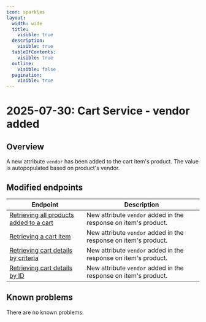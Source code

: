 ```yaml
---
icon: sparkles
layout:
  width: wide
  title:
    visible: true
  description:
    visible: true
  tableOfContents:
    visible: true
  outline:
    visible: false
  pagination:
    visible: true
---
```


# 2025-07-30: Cart Service - vendor added

## Overview

A new attribute `vendor` has been added to the cart item's product. The value is autopopulated based on product's vendor.

## Modified endpoints

| Endpoint                                                                                                                                                                                   | Description                                                |
|--------------------------------------------------------------------------------------------------------------------------------------------------------------------------------------------|------------------------------------------------------------|
| [Retrieving all products added to a cart](https://developer.emporix.io/api-references/api-guides/checkout/cart/api-reference/cart-items#get-cart-tenant-carts-cartid-items)                | New attribute `vendor` added in the response on item's product. |
| [Retrieving a cart item](https://developer.emporix.io/api-references/api-guides/checkout/cart/api-reference/cart-items#get-cart-tenant-carts-cartid-items-itemid)           | New attribute `vendor` added in the response on item's product. |
| [Retrieving cart details by criteria](https://developer.emporix.io/api-references/api-guides/checkout/cart/api-reference/carts#get-cart-tenant-carts)                       | New attribute `vendor` added in the response on item's product.  |
| [Retrieving cart details by ID](https://developer.emporix.io/api-references/api-guides/checkout/cart/api-reference/carts#get-cart-tenant-carts-cartid)                      | New attribute `vendor` added in the response on item's product.  |

## Known problems

There are no known problems.
